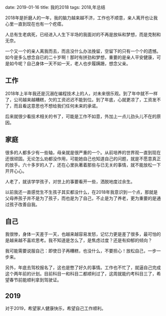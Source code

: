 date: 2019-01-16
title: 我的2018
tags: 2018,年总结

2018年是折磨人的一年，我的脑力越来越不济，工作也不顺意，亲人离开也让我心里一直到现在也有一个疙瘩。

人总有生老病死，已经进入人生下半场的我面对的不再是放纵和梦想，而是克制和无奈。

一个又一个的亲人离我而去，而且没什么办法挽留，空留下的只有一个个的遗憾。如今是多么想念自已的二十岁啊！那时有拼劲和梦想，重要的是亲人平安健康，可是如今呢？自己身体一天不如一天，老人也步履蹒跚，想念父亲。

## 工作

2018年上半年我还是沉溺在编程技术上的人，对未来很乐观。到了年中就不一样了，公司越来越糟糕，欠的工资迟迟不能到位。到了年底，心就更凉了，工资发不了，而且看这意思也不想给我们任何未来的承诺。

后来就很少看技术相关的书了，可能是工作不如意，外加上一点儿劲头儿不在的原因。

## 家庭

很多的人都多少有一些轴，母亲就是很严重的一个。从前培养的世界观一直到现在还很顽固。无论怎么劝都没作用，可能她自己也知道自己的问题，就是不愿意真正的放手。六十多岁的人了，还在心里执著着那些与已无关的事情，就不能放松一下开开心心。

人老了，就该学学孩子，对世上的事要看开一些，洒脱地度过余生。

以前我还一直感觉生不生孩子其实都没什么，在2018年我意识到一个点，那就是父母养孩子并不是为了孩子，而也是为了自己，不止是为了养老，更为重要的是通过孩子改善自我。

## 自己

我很惨，身体一天差于一天，也越来越容易发怒，记忆力更是差了很多，最可怕的是越来越不喜欢思考。我不知道是怎么了，是焦虑过度？还是有抑郁的倾向？

我可能需要说服自己：即使日子再糟糕，也没什么，不要担心！放松自己，一步一步来。

另外，年底去驾校报名了，这也是憋了好久的事情。工作也不忙了，就逼自己完成这个两年前的计划。目前科目一和科目二都顺利过了，这周就能约考科目三了，希望春节前能顺利拿到驾驶证。

## 2019

对于2019，希望家人健康快乐，希望自己工作顺利。
